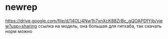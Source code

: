 # newrep

https://drive.google.com/file/d/14OLj4Nw1h7xnXcK88ZrBc_gQOAPDfYjb/view?usp=sharing
ссылка на модель, она большая для гитхаба, так скачать норм можно 
